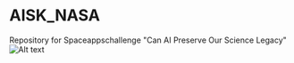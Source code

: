 # AISK_NASA
Repository for Spaceappschallenge "Can AI Preserve Our Science Legacy"
![Alt text](https://assets.digitalocean.com/articles/alligator/boo.svg "a title")
